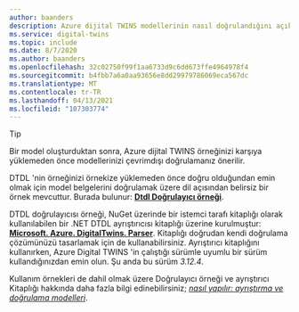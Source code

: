 ```yaml
---
author: baanders
description: Azure dijital TWINS modellerinin nasıl doğrulandığını açıklayan dosyayı Ekle
ms.service: digital-twins
ms.topic: include
ms.date: 8/7/2020
ms.author: baanders
ms.openlocfilehash: 32c02750f99f1aa6733d9c6dd673ffe4964978f4
ms.sourcegitcommit: b4fbb7a6a0aa93656e8dd29979786069eca567dc
ms.translationtype: MT
ms.contentlocale: tr-TR
ms.lasthandoff: 04/13/2021
ms.locfileid: "107303774"
---
```

> [!TIP]
> Bir model oluşturduktan sonra, Azure dijital TWINS örneğinizi karşıya yüklemeden önce modellerinizi çevrimdışı doğrulamanız önerilir.

DTDL 'nin örneğinizi örnekize yüklemeden önce doğru olduğundan emin olmak için model belgelerini doğrulamak üzere dil açısından belirsiz bir örnek mevcuttur. Burada bulunur: [**Dtdl Doğrulayıcı örneği**](/samples/azure-samples/dtdl-validator/dtdl-validator).

DTDL doğrulayıcısı örneği, NuGet üzerinde bir istemci tarafı kitaplığı olarak kullanılabilen bir .NET DTDL ayrıştırıcısı kitaplığı üzerine kurulmuştur: [**Microsoft. Azure. DigitalTwins. Parser**](https://nuget.org/packages/Microsoft.Azure.DigitalTwins.Parser/). Kitaplığı doğrudan kendi doğrulama çözümünüzü tasarlamak için de kullanabilirsiniz. Ayrıştırıcı kitaplığını kullanırken, Azure Digital TWINS 'in çalıştığı sürümle uyumlu bir sürüm kullandığınızdan emin olun. Şu anda bu sürüm *3.12.4*.

Kullanım örnekleri de dahil olmak üzere Doğrulayıcı örneği ve ayrıştırıcı Kitaplığı hakkında daha fazla bilgi edinebilirsiniz; [*nasıl yapılır: ayrıştırma ve doğrulama modelleri*](../articles/digital-twins/how-to-parse-models.md).